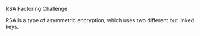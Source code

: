 RSA Factoring Challenge

RSA is a type of asymmetric encryption, which uses two different but linked keys.
